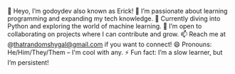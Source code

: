 👋 Heyo, I’m godoydev also known as Erick!
👀 I’m passionate about learning programming and expanding my tech knowledge.
🌱 Currently diving into Python and exploring the world of machine learning.
💞️ I’m open to collaborating on projects where I can contribute and grow.
📫 Reach me at @thatrandomshygal@gmail.com if you want to connect!
😄 Pronouns: He/Him/They/Them – I'm cool with any.
⚡ Fun fact: I’m a slow learner, but I’m persistent!

<!---
Amusednt/Amusednt is a ✨ special ✨ repository because its `README.md` (this file) appears on your GitHub profile.
You can click the Preview link to take a look at your changes.
--->
